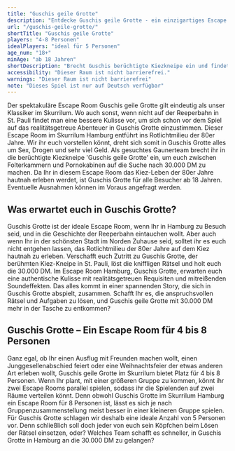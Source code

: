 ```yaml
---
title: "Guschis geile Grotte"
description: "Entdecke Guschis geile Grotte - ein einzigartiges Escape Game Erlebnis in Hamburg St. Pauli. Buche jetzt dein Abenteuer im Skurrilum!"
url: "/guschis-geile-grotte/"
shortTitle: "Guschis geile Grotte"
players: "4-8 Personen"
idealPlayers: "ideal für 5 Personen"
age_num: "18+"
minAge: "ab 18 Jahren"
shortDescription: "Brecht Guschis berüchtigte Kiezkneipe ein und findet 30.000 DM im Rotlichtmilieu der 80er."
accessibility: "Dieser Raum ist nicht barrierefrei."
warnings: "Dieser Raum ist nicht barrierefrei"
note: "Dieses Spiel ist nur auf Deutsch verfügbar"
---
```


Der spektakuläre Escape Room Guschis geile Grotte gilt eindeutig als unser Klassiker im Skurrilum. Wo auch sonst, wenn nicht auf der Reeperbahn in St. Pauli findet man eine bessere Kulisse vor, um sich schon vor dem Spiel auf das realitätsgetreue Abenteuer in Guschis Grotte einzustimmen. Dieser Escape Room im Skurrilum Hamburg entführt ins Rotlichtmilieu der 80er Jahre. Wir ihr euch vorstellen könnt, dreht sich somit in Guschis Grotte alles um Sex, Drogen und sehr viel Geld. Als gesuchtes Gaunerteam brecht ihr in die berüchtigte Kiezkneipe 'Guschis geile Grotte' ein, um euch zwischen Folterkammern und Pornokabinen auf die Suche nach 30.000 DM zu machen. Da Ihr in diesem Escape Room das Kiez-Leben der 80er Jahre hautnah erleben werdet, ist Guschis Grotte für alle Besucher ab 18 Jahren. Eventuelle Ausnahmen können im Voraus angefragt werden.

## Was erwartet euch in Guschis Grotte?

Guschis Grotte ist der ideale Escape Room, wenn Ihr in Hamburg zu Besuch seid, und in die Geschichte der Reeperbahn eintauchen wollt. Aber auch wenn Ihr in der schönsten Stadt im Norden Zuhause seid, solltet ihr es euch nicht entgehen lassen, das Rotlichtmilieu der 80er Jahre auf dem Kiez hautnah zu erleben. Verschafft euch Zutritt zu Guschis Grotte, der berühmten Kiez-Kneipe in St. Pauli, löst die kniffligen Rätsel und holt euch die 30.000 DM. Im Escape Room Hamburg, Guschis Grotte, erwarten euch eine authentische Kulisse mit realitätsgetreuen Requisiten und mitreißenden Soundeffekten. Das alles kommt in einer spannenden Story, die sich in Guschis Grotte abspielt, zusammen. Schafft Ihr es, die anspruchsvollen Rätsel und Aufgaben zu lösen, und Guschis geile Grotte mit 30.000 DM mehr in der Tasche zu entkommen?


## Guschis Grotte – Ein Escape Room für 4 bis 8 Personen

Ganz egal, ob Ihr einen Ausflug mit Freunden machen wollt, einen Junggesellenabschied feiert oder eine Weihnachtsfeier der etwas anderen Art erleben wollt, Guschis geile Grotte im Skurrilum bietet Platz für 4 bis 8 Personen. Wenn Ihr plant, mit einer größeren Gruppe zu kommen, könnt ihr zwei Escape Rooms parallel spielen, sodass ihr die Spielenden auf zwei Räume verteilen könnt. Denn obwohl Guschis Grotte im Skurrilum Hamburg ein Escape Room für 8 Personen ist, lässt es sich je nach Gruppenzusammenstellung meist besser in einer kleineren Gruppe spielen. Für Guschis Grotte schlagen wir deshalb eine ideale Anzahl von 5 Personen vor. Denn schließlich soll doch jeder von euch sein Köpfchen beim Lösen der Rätsel einsetzen, oder? Welches Team schafft es schneller, in Guschis Grotte in Hamburg an die 30.000 DM zu gelangen?
